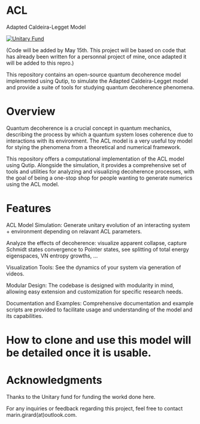 # ACL
Adapted Caldeira-Legget Model

[![Unitary Fund](https://img.shields.io/badge/Supported%20By-UNITARY%20FUND-brightgreen.svg?style=for-the-badge)](https://unitary.fund)

(Code will be added by May 15th. This project will be based on code that has already been written for a personnal project of mine, once adapted it will be added to this repro.)

This repository contains an open-source quantum decoherence model implemented using Qutip, to simulate the Adapted Caldeira-Legget model and provide a suite of tools for studying quantum decoherence phenomena.


# Overview

Quantum decoherence is a crucial concept in quantum mechanics, describing the process by which a quantum system loses coherence due to interactions with its environment. The ACL model is a very useful toy model for stying the phenomena from a theoretical and numerical framework.

This repository offers a computational implementation of the ACL model using Qutip. Alongside the simulation, it provides a comprehensive set of tools and utilities for analyzing and visualizing decoherence processes, with the goal of being a one-stop shop for people wanting to generate numerics using the ACL model.

# Features

ACL Model Simulation: Generate unitary evolution of an interacting system + environment depending on relavant ACL parameters.

Analyze the effects of decoherence: visualize apparent collapse, capture Schmidt states convergence to Pointer states, see splitting of total energy eigenspaces, VN entropy growths, ...

Visualization Tools: See the dynamics of your system via generation of videos.

Modular Design: The codebase is designed with modularity in mind, allowing easy extension and customization for specific research needs.

Documentation and Examples: Comprehensive documentation and example scripts are provided to facilitate usage and understanding of the model and its capabilities.


# How to clone and use this model will be detailed once it is usable.

# Acknowledgments

Thanks to the Unitary fund for funding the workd done here.

For any inquiries or feedback regarding this project, feel free to contact marin.girard(at)outlook.com.
